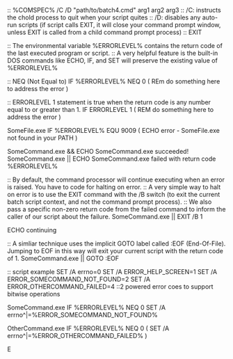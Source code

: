 :: %COMSPEC% /C /D "path/to/batch4.cmd" arg1 arg2 arg3
:: /C: instructs the chold process to quit when your script quites
:: /D: disables any auto-run scripts (if script calls EXIT, it will close your command prompt window, unless EXIT is called from a child command prompt process)
:: EXIT

:: The environmental variable %ERRORLEVEL% contains the return code of the last executed program or script.
:: A very helpful feature is the built-in DOS commands like ECHO, IF, and SET will preserve the existing value of %ERRORLEVEL%

:: NEQ (Not Equal to)
IF %ERRORLEVEL% NEQ 0 (
	REm do something here to address the error
)

:: ERRORLEVEL 1 statement is  true when the return code is any number equal to or greater than 1.
IF ERRORLEVEL 1 (
	REM do something here to address the error
)

SomeFile.exe
IF %ERRORLEVEL% EQU 9009 (
	ECHO error - SomeFile.exe not found in your PATH
)

SomeCommand.exe && ECHO SomeCommand.exe succeeded!
SomeCommand.exe || ECHO SomeCommand.exe failed with return code %ERRORLEVEL%

:: By default, the command processor will continue executing when an error is raised. You have to code for halting on error.
:: A very simple way to halt on error is to use the EXIT command with the /B switch (to exit the current batch script context, and not the command prompt process).
:: We also pass a specific non-zero return code from the failed command to inform the caller of our script about the failure.
SomeCommand.exe || EXIT /B 1

ECHO continuing

:: A simliar technique uses the implicit GOTO label called :EOF (End-Of-File). Jumping to EOF in this way will exit your current script with the return code of 1.
SomeCommand.exe || GOTO :EOF


:: script example
SET /A errno=0
SET /A ERROR_HELP_SCREEN=1
SET /A ERROR_SOMECOMMAND_NOT_FOUND=2
SET /A ERROR_OTHERCOMMAND_FAILED=4
::2 powered error coes to support bitwise operations

SomeCommand.exe
IF %ERRORLEVEL% NEQ 0 SET /A errno^|=%ERROR_SOMECOMMAND_NOT_FOUND%

OtherCommand.exe
IF %ERRORLEVEL% NEQ 0 (
	SET /A errno^|=%ERROR_OTHERCOMMAND_FAILED%
)

E
